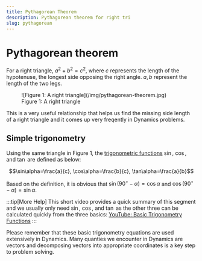 ```yaml
---
title: Pythagorean Theorem
description: Pythagorean theorem for right tri
slug: pythagorean
---
```


# Pythagorean theorem
For a right triangle, $a^2+b^2=c^2$, where $c$ represents the length of the hypotenuse, the longest side opposing the right angle. $a, b$ represent the length of the two legs.

<figure>
![Figure 1: A right triangle](/img/pythagorean-theorem.jpg)
<figcaption> Figure 1: A right triangle </figcaption>
</figure>

This is a very useful relationship that helps us find the missing side length of a right triangle and it comes up very freqently in Dynamics problems. 

## Simple trigonometry
 Using the same triangle in Figure 1, the [trigonometric functions](./trigonometry) $\sin$, $\cos$, and $\tan$ are defined as below:

$$\sin\alpha=\frac{a}{c}, \cos\alpha=\frac{b}{c}, \tan\alpha=\frac{a}{b}$$

Based on the definition, it is obvious that $\sin(90^{\circ}-\alpha)=\cos\alpha$ and $\cos(90^{\circ}-\alpha)=\sin\alpha$.

:::tip[More Help]
This short video provides a quick summary of this segment and we usually only need $\sin$, $\cos$, and $\tan$ as the other three can be calculated quickly from the three basics: [YouTube: Basic Trigonometry Functions](https://www.youtube.com/watch?v=O74LFU4VmlE)
:::

Please remember that these basic trigonometry equations are used extensively in Dynamics. Many quanties we encounter in Dynamics are vectors and decomposing vectors into appropriate coordinates is a key step to problem solving. 